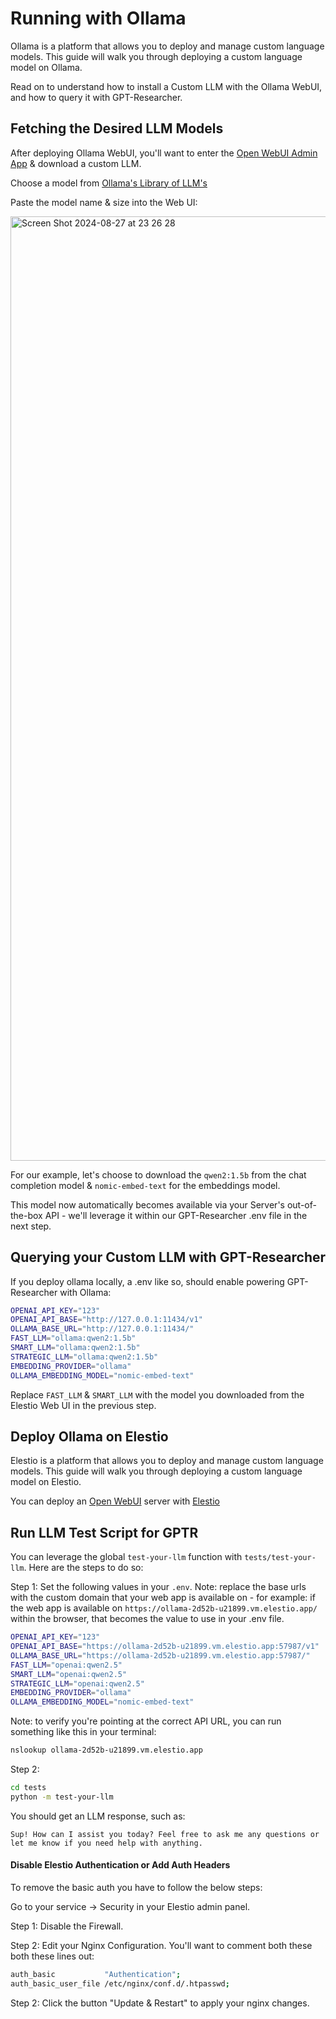 # Running with Ollama

Ollama is a platform that allows you to deploy and manage custom language models. This guide will walk you through deploying a custom language model on Ollama.

Read on to understand how to install a Custom LLM with the Ollama WebUI, and how to query it with GPT-Researcher.

## Fetching the Desired LLM Models

After deploying Ollama WebUI, you'll want to enter the [Open WebUI Admin App](https://github.com/open-webui/open-webui/tree/main) & download a custom LLM.

Choose a model from [Ollama's Library of LLM's](https://ollama.com/library?sort=popular)

Paste the model name & size into the Web UI:

<img width="1511" alt="Screen Shot 2024-08-27 at 23 26 28" src="https://github.com/user-attachments/assets/32abd048-745c-4232-9f1f-6af265cff250"></img>

For our example, let's choose to download the `qwen2:1.5b` from the chat completion model & `nomic-embed-text` for the embeddings model.

This model now automatically becomes available via your Server's out-of-the-box API - we'll leverage it within our GPT-Researcher .env file in the next step.

## Querying your Custom LLM with GPT-Researcher

If you deploy ollama locally, a .env like so, should enable powering GPT-Researcher with Ollama:

```bash
OPENAI_API_KEY="123"
OPENAI_API_BASE="http://127.0.0.1:11434/v1"
OLLAMA_BASE_URL="http://127.0.0.1:11434/"
FAST_LLM="ollama:qwen2:1.5b"
SMART_LLM="ollama:qwen2:1.5b"
STRATEGIC_LLM="ollama:qwen2:1.5b"
EMBEDDING_PROVIDER="ollama"
OLLAMA_EMBEDDING_MODEL="nomic-embed-text"
```

Replace `FAST_LLM` & `SMART_LLM` with the model you downloaded from the Elestio Web UI in the previous step.

## Deploy Ollama on Elestio

Elestio is a platform that allows you to deploy and manage custom language models. This guide will walk you through deploying a custom language model on Elestio.

You can deploy an [Open WebUI](https://github.com/open-webui/open-webui/tree/main) server with [Elestio](https://elest.io/open-source/ollama)

## Run LLM Test Script for GPTR

You can leverage the global `test-your-llm` function with `tests/test-your-llm`.
Here are the steps to do so:

Step 1: Set the following values in your `.env`. Note: replace the base urls with the custom domain that your web app is available on - for example: if the web app is available on `https://ollama-2d52b-u21899.vm.elestio.app/` within the browser, that becomes the value to use in your .env file.

```bash
OPENAI_API_KEY="123"
OPENAI_API_BASE="https://ollama-2d52b-u21899.vm.elestio.app:57987/v1"
OLLAMA_BASE_URL="https://ollama-2d52b-u21899.vm.elestio.app:57987/"
FAST_LLM="openai:qwen2.5"
SMART_LLM="openai:qwen2.5"
STRATEGIC_LLM="openai:qwen2.5"
EMBEDDING_PROVIDER="ollama"
OLLAMA_EMBEDDING_MODEL="nomic-embed-text"
```

Note: to verify you're pointing at the correct API URL, you can run something like this in your terminal:

```bash
nslookup ollama-2d52b-u21899.vm.elestio.app
```

Step 2:

```bash
cd tests
python -m test-your-llm
```

You should get an LLM response, such as:

```
Sup! How can I assist you today? Feel free to ask me any questions or let me know if you need help with anything.
```

#### Disable Elestio Authentication or Add Auth Headers

To remove the basic auth you have to follow the below steps:

Go to your service -> Security in your Elestio admin panel.

Step 1: Disable the Firewall.

Step 2: Edit your Nginx Configuration. You'll want to comment both these both these lines out:

```bash
auth_basic           "Authentication"; 
auth_basic_user_file /etc/nginx/conf.d/.htpasswd;
```

Step 2: Click the button "Update & Restart" to apply your nginx changes.

